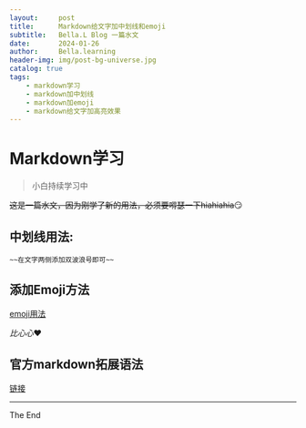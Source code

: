```yaml
---
layout:     post
title:      Markdown给文字加中划线和emoji
subtitle:   Bella.L Blog 一篇水文
date:       2024-01-26
author:     Bella.learning
header-img: img/post-bg-universe.jpg
catalog: true
tags:
    - markdown学习
    - markdown加中划线
    - markdown加emoji
    - markdown给文字加高亮效果
---
```


<!-- This text will not appear in the browser window. -->

# Markdown学习
>小白持续学习中

~~这是一篇水文，因为刚学了新的用法，必须要嘚瑟一下hiahiahia~~:smirk:

## **中划线用法:**

```
~~在文字两侧添加双波浪号即可~~
```
## **添加Emoji方法**
[emoji用法](https://gist.github.com/rxaviers/7360908)

*比心心*:heart:

## 官方markdown拓展语法

[链接](https://markdown.com.cn/extended-syntax/emoji.html)

***
The End
